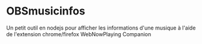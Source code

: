 # OBSmusicinfos
Un petit outil en nodejs pour afficher les informations d'une musique à l'aide de l'extension chrome/firefox WebNowPlaying Companion
